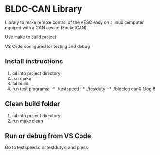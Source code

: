 BLDC-CAN Library
========================================

Library to make remote control of the VESC easy on a linux computer equiped with a CAN device (SocketCAN).

Use make to build project

VS Code configured for testing and debug

Install instructions
----------------------------------------
1. cd into project directory
2. run make
3. cd build
4. run test programs:
⋅⋅* ./testspeed
⋅⋅* ./testduty
⋅⋅* ./bldclog can0 1.log 6

Clean build folder
----------------------------------------
1. cd into project directory
2. run make clean

Run or debug from VS Code
----------------------------------------
Go to testspeed.c or testduty.c and press <F5>

